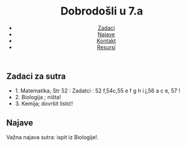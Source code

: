
<html lang="hr">
<head>
    <meta charset="UTF-8">
    <meta name="viewport" content="width=device-width, initial-scale=1.0">
    <title>Školske Zadace</title>
    <link rel="stylesheet" href="styles.css"> <!-- Link to CSS if you have one -->
</head>
<body>
    <header>
        <h1>Dobrodošli u 7.a</h1>
        <nav>
            <ul>
                <li><a href="#homework">Zadaci</a></li>
                <li><a href="#announcements">Najave</a></li>
                <li><a href="#contact">Kontakt</a></li>
                <li><a href="#resources">Resursi</a></li>
            </ul>
        </nav>
    </header>
    <main>
        <section id="homework">
            <h2>Zadaci za sutra</h2>
            <ul>
                <li>1. Matematika; Str 52 : Zadatci : 52 f,54c,55 e f g h i j,56 a c e, 57 !
                <li>2. Biologija ; ništa!
                <li>3. Kemija; dovršit listić!
            </ul>
        </section>
        <section id="announcements">
            <h2>Najave</h2>
            <p>Važna najava sutra: ispit iz Biologije!.</p>
            <ul>
           <ul>
        
           
